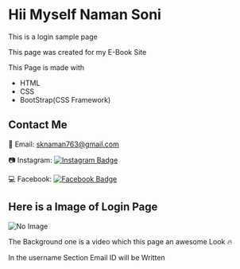 # Hii Myself Naman Soni

<html>
<body>
<p>This is a login sample page</p>
<p>This page was created for my E-Book Site</p>
<p>This Page is made with
<ul>
<li>HTML</li>
<li>CSS</li>
<li>BootStrap(CSS Framework)</li>
</ul></p>
<h2>Contact Me</h2>
<p>📧 Email: <a href="mailto:sknaman763@gmail.com" target="_new">sknaman763@gmail.com</a></p>
<p>📷 Instagram: <a href="https://www.instagram.com/naman_soni.19" target="_new"><img
src="https://img.shields.io/badge/-@naman__soni.19-purple?style=flat-square&amp;logo=instagram&amp;logoColor=white&amp;link=https://www.instagram.com/naman_soni.19/" alt="Instagram Badge"></a></p>
<p>💻 Facebook: <a href="https://www.facebook.com/naman.soni.96995238/" target="_new"><img
src="https://img.shields.io/badge/-naman__soni.96995238-blue?style=flat-square&amp;logo=facebook&amp;logoColor=white&amp;link=https://www.facebook.com/naman.soni.96995238/" alt="Facebook Badge"></a></p>
<h2>Here is a Image of Login Page</h2>
<img src="Website_Real\Website\login\Screenshot 2023-03-26 123550.jpg" alt="No Image">
<p>The Background one is a video which this page an awesome Look 🔥</p>
<p> In the username Section Email ID will be Written</p>
</body>
</html>

